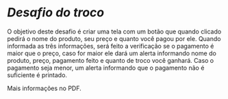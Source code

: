 # *Desafio do troco*

O objetivo deste desafio é criar uma tela com um botão que quando clicado pedirá o nome do produto, seu preço e quanto você pagou por ele. Quando informada as três informações, será feito a verificação se o pagamento é maior que o preço, caso for maior ele dará um alerta informando nome do produto, preço, pagamento feito e quanto de troco você ganhará. Caso o pagamento seja menor, um alerta informando que o pagamento não é suficiente é printado.

Mais informações no PDF.